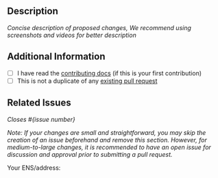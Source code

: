 ## Description

_Concise description of proposed changes, We recommend using screenshots and videos for better description_

## Additional Information

- [ ] I have read the [contributing docs](/dewdrip/eth-mobile/blob/main/CONTRIBUTING.md) (if this is your first contribution)
- [ ] This is not a duplicate of any [existing pull request](https://github.com/dewdrip/eth-mobile/pulls)

## Related Issues

_Closes #{issue number}_

_Note: If your changes are small and straightforward, you may skip the creation of an issue beforehand and remove this section. However, for medium-to-large changes, it is recommended to have an open issue for discussion and approval prior to submitting a pull request._

Your ENS/address:
